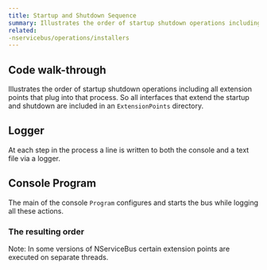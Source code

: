 ```yaml
---
title: Startup and Shutdown Sequence
summary: Illustrates the order of startup shutdown operations including all extension points that plug into that process.
related:
-nservicebus/operations/installers
---
```


## Code walk-through

Illustrates the order of startup shutdown operations including all extension points that plug into that process. So all interfaces that extend the startup and shutdown are included in an `ExtensionPoints` directory. 

## Logger

At each step in the process a line is written to both the console and a text file via a logger.

<!-- import Logger -->

## Console Program

The main of the console `Program` configures and starts the bus while logging all these actions.

<!-- import Program -->

### The resulting order 

Note: In some versions of NServiceBus certain extension points are executed on separate threads.
 
<!-- import StartupShutdownSequence -->
